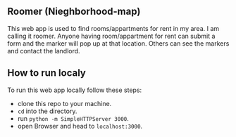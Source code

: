## Roomer (Nieghborhood-map)
This web app is used to find rooms/appartments for rent in my area. I am calling it roomer. Anyone having room/appartment for rent can submit a form and the marker will pop up at that location. Others can see the markers and contact the landlord.

## How to run localy
To run this web app locally follow these steps:
- clone this repo to your machine.
- `cd` into the directory.
- run `python -m SimpleHTTPServer 3000`.
- open Browser and head to `localhost:3000`.
